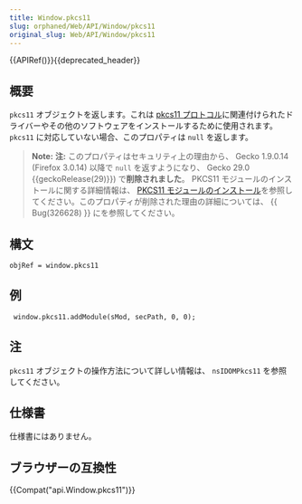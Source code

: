 ```yaml
---
title: Window.pkcs11
slug: orphaned/Web/API/Window/pkcs11
original_slug: Web/API/Window/pkcs11
---
```

{{APIRef()}}{{deprecated_header}}

## 概要

`pkcs11` オブジェクトを返します。これは [pkcs11 プロトコル](/ja/docs/Pkcs11_protocol)に関連付けられたドライバーやその他のソフトウェアをインストールするために使用されます。 `pkcs11` に対応していない場合、このプロパティは `null` を返します。

> **Note:** **注:** このプロパティはセキュリティ上の理由から、 Gecko 1.9.0.14 (Firefox 3.0.14) 以降で `null` を返すようになり、 Gecko 29.0 {{geckoRelease(29)}}) で**削除されました**。 PKCS11 モジュールのインストールに関する詳細情報は、 [PKCS11 モジュールのインストール](/ja/docs/PKCS11_Module_Installation)を参照してください。このプロパティが削除された理由の詳細については、 {{ Bug(326628) }} にを参照してください。

## 構文

```
objRef = window.pkcs11
```

## 例

```
 window.pkcs11.addModule(sMod, secPath, 0, 0);
```

## 注

`pkcs11` オブジェクトの操作方法について詳しい情報は、 `nsIDOMPkcs11` を参照してください。

## 仕様書

仕様書にはありません。

## ブラウザーの互換性

{{Compat("api.Window.pkcs11")}}
